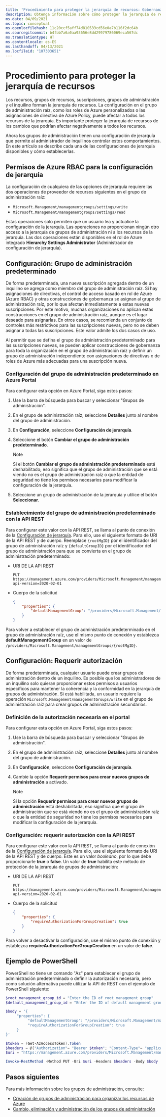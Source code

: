 ```yaml
---
title: 'Procedimiento para proteger la jerarquía de recursos: Gobernanza en Azure'
description: Obtenga información sobre cómo proteger la jerarquía de recursos con configuraciones de jerarquía que incluyen la configuración del grupo de administración predeterminado.
ms.date: 04/09/2021
ms.topic: conceptual
ms.openlocfilehash: 11c20ccf5aff74d810533cd56e0a7b116f2dc64b
ms.sourcegitcommit: b4fbb7a6a0aa93656e8dd29979786069eca567dc
ms.translationtype: HT
ms.contentlocale: es-ES
ms.lasthandoff: 04/13/2021
ms.locfileid: "107303651"
---
```

# <a name="how-to-protect-your-resource-hierarchy"></a>Procedimiento para proteger la jerarquía de recursos

Los recursos, grupos de recursos, suscripciones, grupos de administración y el inquilino forman la jerarquía de recursos. La configuración en el grupo de administración raíz, como los roles de Azure personalizados o las asignaciones de directiva de Azure Policy, puede afectar a todos los recursos de la jerarquía. Es importante proteger la jerarquía de recursos de los cambios que podrían afectar negativamente a todos los recursos.

Ahora los grupos de administración tienen una configuración de jerarquía que permite al administrador de inquilinos controlar estos comportamientos. En este artículo se describe cada una de las configuraciones de jerarquía disponibles y cómo establecerlas.

## <a name="azure-rbac-permissions-for-hierarchy-settings"></a>Permisos de Azure RBAC para la configuración de jerarquía

La configuración de cualquiera de las opciones de jerarquía requiere las dos operaciones de proveedor de recursos siguientes en el grupo de administración raíz:

- `Microsoft.Management/managementgroups/settings/write`
- `Microsoft.Management/managementgroups/settings/read`

Estas operaciones solo permiten que un usuario lea y actualice la configuración de la jerarquía. Las operaciones no proporcionan ningún otro acceso a la jerarquía de grupos de administración ni a los recursos de la jerarquía. Las dos operaciones están disponibles en el rol de Azure integrado **Hierarchy Settings Administrator** (Administrador de configuración de jerarquía).

## <a name="setting---default-management-group"></a>Configuración: Grupo de administración predeterminado

De forma predeterminada, una nueva suscripción agregada dentro de un inquilino se agrega como miembro del grupo de administración raíz. Si hay asignaciones de directivas, el control de acceso basado en rol de Azure (Azure RBAC) y otras construcciones de gobernanza se asignan al grupo de administración raíz, por lo que afectan inmediatamente a estas nuevas suscripciones. Por este motivo, muchas organizaciones no aplican estas construcciones en el grupo de administración raíz, aunque es el lugar deseado para asignarlas. En otros casos, se recomienda un conjunto de controles más restrictivos para las suscripciones nuevas, pero no se deben asignar a todas las suscripciones. Este valor admite los dos casos de uso.

Al permitir que se defina el grupo de administración predeterminado para las suscripciones nuevas, se pueden aplicar construcciones de gobernanza para toda la organización en el grupo de administración raíz y definir un grupo de administración independiente con asignaciones de directivas o de roles de Azure más adecuadas para una suscripción nueva.

### <a name="set-default-management-group-in-portal"></a>Configuración del grupo de administración predeterminado en Azure Portal

Para configurar esta opción en Azure Portal, siga estos pasos:

1. Use la barra de búsqueda para buscar y seleccionar "Grupos de administración".

1. En el grupo de administración raíz, seleccione **Detalles** junto al nombre del grupo de administración.

1. En **Configuración**, seleccione **Configuración de jerarquía**.

1. Seleccione el botón **Cambiar el grupo de administración predeterminado**.

   > [!NOTE]
   > Si el botón **Cambiar el grupo de administración predeterminado** está deshabilitado, eso significa que el grupo de administración que se está viendo no es el grupo de administración raíz o que la entidad de seguridad no tiene los permisos necesarios para modificar la configuración de la jerarquía.

1. Seleccione un grupo de administración de la jerarquía y utilice el botón **Seleccionar**.

### <a name="set-default-management-group-with-rest-api"></a>Establecimiento del grupo de administración predeterminado con la API REST

Para configurar este valor con la API REST, se llama al punto de conexión de la [Configuración de jerarquía](/rest/api/managementgroups/hierarchysettings). Para ello, use el siguiente formato de URI de la API REST y de cuerpo. Reemplace `{rootMgID}` por el identificador del grupo de administración raíz y `{defaultGroupID}` por el identificador del grupo de administración para que se convierta en el grupo de administración predeterminado:

- URI DE LA API REST

  ```http
  PUT https://management.azure.com/providers/Microsoft.Management/managementGroups/{rootMgID}/settings/default?api-version=2020-02-01
  ```

- Cuerpo de la solicitud

  ```json
  {
      "properties": {
          "defaultManagementGroup": "/providers/Microsoft.Management/managementGroups/{defaultGroupID}"
      }
  }
  ```

Para volver a establecer el grupo de administración predeterminado en el grupo de administración raíz, use el mismo punto de conexión y establezca **defaultManagementGroup** en un valor de `/providers/Microsoft.Management/managementGroups/{rootMgID}`.

## <a name="setting---require-authorization"></a>Configuración: Requerir autorización

De forma predeterminada, cualquier usuario puede crear grupos de administración dentro de un inquilino. Es posible que los administradores de un inquilino solo quieran proporcionar estos permisos a usuarios específicos para mantener la coherencia y la conformidad en la jerarquía de grupos de administración. Si está habilitada, un usuario requiere la operación `Microsoft.Management/managementGroups/write` en el grupo de administración raíz para crear grupos de administración secundarios.

### <a name="set-require-authorization-in-portal"></a>Definición de la autorización necesaria en el portal

Para configurar esta opción en Azure Portal, siga estos pasos:

1. Use la barra de búsqueda para buscar y seleccionar "Grupos de administración".

1. En el grupo de administración raíz, seleccione **Detalles** junto al nombre del grupo de administración.

1. En **Configuración**, seleccione **Configuración de jerarquía**.

1. Cambie la opción **Requerir permisos para crear nuevos grupos de administración** a activado.

   > [!NOTE]
   > Si la opción **Requerir permisos para crear nuevos grupos de administración** está deshabilitada, eso significa que el grupo de administración que se está viendo no es el grupo de administración raíz o que la entidad de seguridad no tiene los permisos necesarios para modificar la configuración de la jerarquía.

### <a name="set-require-authorization-with-rest-api"></a>Configuración: requerir autorización con la API REST

Para configurar este valor con la API REST, se llama al punto de conexión de la [Configuración de jerarquía](/rest/api/managementgroups/hierarchysettings). Para ello, use el siguiente formato de URI de la API REST y de cuerpo. Este es un valor _booleano_, por lo que debe proporcionarle **true** o **false**. Un valor de **true** habilita este método de protección de la jerarquía de grupos de administración:

- URI DE LA API REST

  ```http
  PUT https://management.azure.com/providers/Microsoft.Management/managementGroups/{rootMgID}/settings/default?api-version=2020-02-01
  ```

- Cuerpo de la solicitud

  ```json
  {
      "properties": {
          "requireAuthorizationForGroupCreation": true
      }
  }
  ```

Para volver a desactivar la configuración, use el mismo punto de conexión y establezca **requireAuthorizationForGroupCreation** en un valor de **false**.

## <a name="powershell-sample"></a>Ejemplo de PowerShell

PowerShell no tiene un comando "Az" para establecer el grupo de administración predeterminado o definir la autorización necesaria, pero como solución alternativa puede utilizar la API de REST con el ejemplo de PowerShell siguiente:

```powershell
$root_management_group_id = "Enter the ID of root management group"
$default_management_group_id = "Enter the ID of default management group (or use the same ID of the root management group)"

$body = '{
     "properties": {
          "defaultManagementGroup": "/providers/Microsoft.Management/managementGroups/' + $default_management_group_id + '",
          "requireAuthorizationForGroupCreation": true
     }
}'

$token = (Get-AzAccessToken).Token
$headers = @{"Authorization"= "Bearer $token"; "Content-Type"= "application/json"}
$uri = "https://management.azure.com/providers/Microsoft.Management/managementGroups/$root_management_group_id/settings/default?api-version=2020-02-01"

Invoke-RestMethod -Method PUT -Uri $uri -Headers $headers -Body $body
```

## <a name="next-steps"></a>Pasos siguientes

Para más información sobre los grupos de administración, consulte:

- [Creación de grupos de administración para organizar los recursos de Azure](../create-management-group-portal.md)
- [Cambio, eliminación y administración de los grupos de administración](../manage.md)
